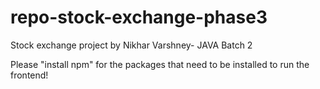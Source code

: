 # repo-stock-exchange-phase3
Stock exchange project by Nikhar Varshney- JAVA Batch 2

Please "install npm" for the packages that need to be installed to run the frontend!
